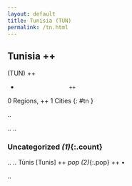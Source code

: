```yaml
---
layout: default
title: Tunisia (TUN)
permalink: /tn.html
---
```



## Tunisia   ++
(TUN)  ++
-                     ++
0 Regions, ++
1 Cities
{: #tn }

.. 




.. 
.. 


### Uncategorized _(1)_{:.count}


..
..
Tūnis [Tunis]  ++
 _pop (2)_{:.pop} ++
•




.. 
 
